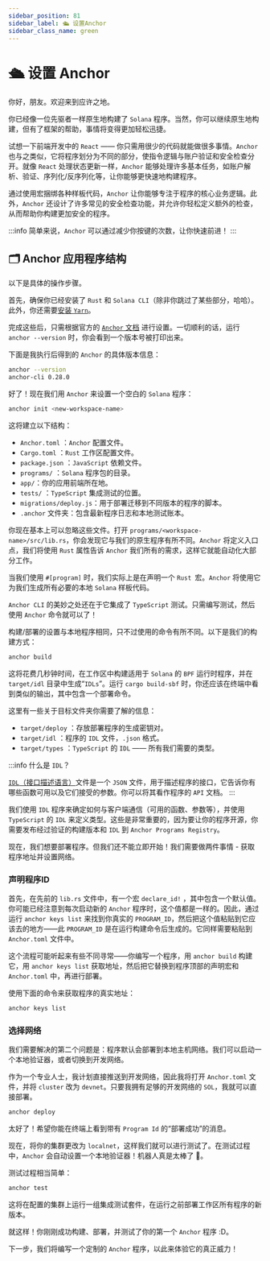 ```yaml
---
sidebar_position: 81
sidebar_label: 🛳 设置Anchor
sidebar_class_name: green
---
```


# 🛳 设置 Anchor

你好，朋友。欢迎来到应许之地。

你已经像一位先驱者一样原生地构建了 `Solana` 程序。当然，你可以继续原生地构建，但有了框架的帮助，事情将变得更加轻松迅捷。

试想一下前端开发中的 `React` —— 你只需用很少的代码就能做很多事情。`Anchor` 也与之类似，它将程序划分为不同的部分，使指令逻辑与账户验证和安全检查分开。就像 `React` 处理状态更新一样，`Anchor` 能够处理许多基本任务，如账户解析、验证、序列化/反序列化等，让你能够更快速地构建程序。

通过使用宏捆绑各种样板代码，`Anchor` 让你能够专注于程序的核心业务逻辑。此外，`Anchor` 还设计了许多常见的安全检查功能，并允许你轻松定义额外的检查，从而帮助你构建更加安全的程序。

:::info
简单来说，`Anchor` 可以通过减少你按键的次数，让你快速前进！
:::

## 🗂 Anchor 应用程序结构

以下是具体的操作步骤。

首先，确保你已经安装了 `Rust` 和 `Solana CLI`（除非你跳过了某些部分，哈哈）。此外，你还需要[安装 `Yarn`](https://yarnpkg.com/getting-started/install)。

完成这些后，只需根据官方的 [`Anchor` 文档](https://www.anchor-lang.com/docs/installation) 进行设置。一切顺利的话，运行 `anchor --version` 时，你会看到一个版本号被打印出来。

下面是我执行后得到的 `Anchor` 的具体版本信息：

```bash
anchor --version
anchor-cli 0.28.0
```

好了！现在我们用 `Anchor` 来设置一个空白的 `Solana` 程序：

```bash
anchor init <new-workspace-name>
```

这将建立以下结构：

- `Anchor.toml` ：`Anchor` 配置文件。
- `Cargo.toml` ：`Rust` 工作区配置文件。
- `package.json` ：`JavaScript` 依赖文件。
- `programs/` ：`Solana` 程序包的目录。
- `app/`：你的应用前端所在地。
- `tests/` ：`TypeScript` 集成测试的位置。
- `migrations/deploy.js`：用于部署迁移到不同版本的程序的脚本。
- `.anchor` 文件夹：包含最新程序日志和本地测试账本。

你现在基本上可以忽略这些文件。打开 `programs/<workspace-name>/src/lib.rs`，你会发现它与我们的原生程序有所不同。`Anchor` 将定义入口点，我们将使用 `Rust` 属性告诉 `Anchor` 我们所有的需求，这样它就能自动化大部分工作。

当我们使用 `#[program]` 时，我们实际上是在声明一个 `Rust `宏。`Anchor` 将使用它为我们生成所有必要的本地 `Solana` 样板代码。

`Anchor CLI` 的美妙之处还在于它集成了 `TypeScript` 测试。只需编写测试，然后使用 `Anchor` 命令就可以了！

构建/部署的设置与本地程序相同，只不过使用的命令有所不同。以下是我们的构建方式：

```bash
anchor build
```

这将花费几秒钟时间，在工作区中构建适用于 `Solana` 的 `BPF` 运行时程序，并在 `target/idl` 目录中生成“`IDLs`”。运行 `cargo build-sbf` 时，你还应该在终端中看到类似的输出，其中包含一个部署命令。

这里有一些关于目标文件夹你需要了解的信息：

- `target/deploy` ：存放部署程序的生成密钥对。
- `target/idl` ：程序的 `IDL` 文件，`.json` 格式。
- `target/types` ：`TypeScript` 的 `IDL` —— 所有我们需要的类型。

:::info
什么是 `IDL`？

[`IDL`（接口描述语言）](https://en.wikipedia.org/wiki/Interface_description_language)文件是一个 `JSON` 文件，用于描述程序的接口，它告诉你有哪些函数可用以及它们接受的参数。你可以将其看作程序的 `API` 文档。
:::

我们使用 `IDL` 程序来确定如何与客户端通信（可用的函数、参数等），并使用 `TypeScript` 的 `IDL` 来定义类型。这些是非常重要的，因为要让你的程序开源，你需要发布经过验证的构建版本和 `IDL` 到 `Anchor Programs Registry`。

现在，我们想要部署程序。但我们还不能立即开始！我们需要做两件事情 - 获取程序地址并设置网络。

### 声明程序ID

首先，在先前的 `lib.rs` 文件中，有一个宏 `declare_id!` ，其中包含一个默认值。你可能已经注意到每次启动新的 `Anchor` 程序时，这个值都是一样的。因此，通过运行 `anchor keys list` 来找到你真实的 `PROGRAM_ID`，然后把这个值粘贴到它应该去的地方——此 `PROGRAM_ID` 是在运行构建命令后生成的。它同样需要粘贴到 `Anchor.toml` 文件中。

这个流程可能听起来有些不同寻常——你编写一个程序，用 `anchor build` 构建它，用 `anchor keys list` 获取地址，然后把它替换到程序顶部的声明宏和 `Anchor.toml` 中，再进行部署。

使用下面的命令来获取程序的真实地址：

```bash
anchor keys list
```

### 选择网络

我们需要解决的第二个问题是：程序默认会部署到本地主机网络。我们可以启动一个本地验证器，或者切换到开发网络。

作为一个专业人士，我计划直接推送到开发网络，因此我将打开 `Anchor.toml` 文件，并将 `cluster` 改为 `devnet`。只要我拥有足够的开发网络的 `SOL`，我就可以直接部署。

```bash
anchor deploy
```

太好了！希望你能在终端上看到带有 `Program Id` 的“部署成功”的消息。

现在，将你的集群更改为 `localnet`，这样我们就可以进行测试了。在测试过程中，`Anchor` 会自动设置一个本地验证器！机器人真是太棒了 🤖。

测试过程相当简单：

```bash
anchor test
```

这将在配置的集群上运行一组集成测试套件，在运行之前部署工作区所有程序的新版本。

就这样！你刚刚成功构建、部署，并测试了你的第一个 `Anchor` 程序 :D。

下一步，我们将编写一个定制的 `Anchor` 程序，以此来体验它的真正威力！
